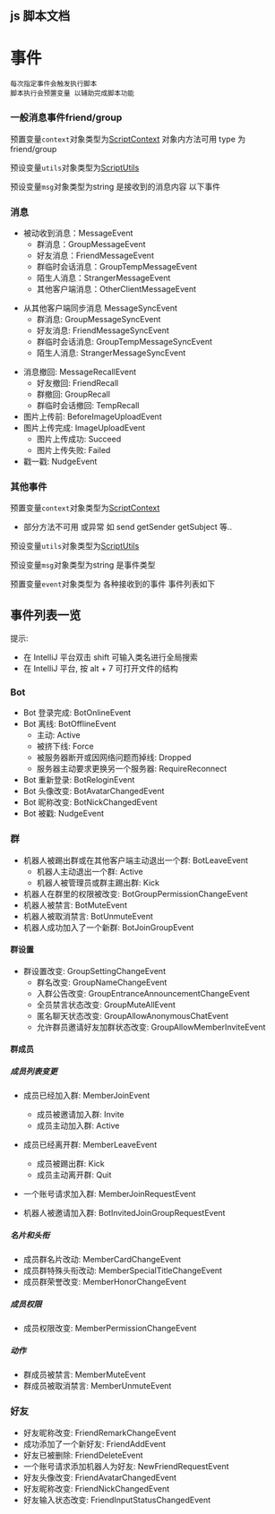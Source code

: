 ## js 脚本文档

# 事件

```
每次指定事件会触发执行脚本
脚本执行会预置变量 以辅助完成脚本功能
```

### 一般消息事件friend/group

预置变量`context`对象类型为[ScriptContext](src/main/java/io/github/gdpl2112/dg_bot/service/script/ScriptContext.java)
对象内方法可用 type 为 friend/group

预设变量`utils`对象类型为[ScriptUtils](src/main/java/io/github/gdpl2112/dg_bot/service/script/ScriptUtils.java)

预设变量`msg`对象类型为string 是接收到的消息内容 以下事件

### 消息
- 被动收到消息：MessageEvent
  - 群消息：GroupMessageEvent
  - 好友消息：FriendMessageEvent
  - 群临时会话消息：GroupTempMessageEvent
  - 陌生人消息：StrangerMessageEvent
  - 其他客户端消息：OtherClientMessageEvent

[//]: # (- 主动发送消息前: MessagePreSendEvent)
[//]: # (  - 群消息: GroupMessagePreSendEvent)
[//]: # (  - 好友消息: FriendMessagePreSendEvent)
[//]: # (  - 群临时会话消息: GroupTempMessagePreSendEvent)
[//]: # (  - 陌生人消息：StrangerMessagePreSendEvent)

- 从其他客户端同步消息 MessageSyncEvent
  - 群消息: GroupMessageSyncEvent
  - 好友消息: FriendMessageSyncEvent
  - 群临时会话消息: GroupTempMessageSyncEvent
  - 陌生人消息: StrangerMessageSyncEvent

[//]: # (- 主动发送消息后: MessagePostSendEvent)
[//]: # (  - 群消息: GroupMessagePostSendEvent)
[//]: # (  - 好友消息: FriendMessagePostSendEvent)
[//]: # (  - 群临时会话消息: GroupTempMessagePostSendEvent)
[//]: # (  - 陌生人消息：StrangerMessagePostSendEvent)
[//]: # (  - 其他客户端消息：OtherClientMessagePostSendEvent)
- 消息撤回: MessageRecallEvent
  - 好友撤回: FriendRecall
  - 群撤回: GroupRecall
  - 群临时会话撤回: TempRecall
- 图片上传前: BeforeImageUploadEvent
- 图片上传完成: ImageUploadEvent
  - 图片上传成功: Succeed
  - 图片上传失败: Failed
- 戳一戳: NudgeEvent

### 其他事件

预置变量`context`对象类型为[ScriptContext](src/main/java/io/github/gdpl2112/dg_bot/service/script/ScriptContext.java)

- 部分方法不可用 或异常 如 send getSender getSubject 等..

预设变量`utils`对象类型为[ScriptUtils](src/main/java/io/github/gdpl2112/dg_bot/service/script/ScriptUtils.java)

预设变量`msg`对象类型为string 是事件类型

预置变量`event`对象类型为 各种接收到的事件 事件列表如下


## 事件列表一览

提示:
- 在 IntelliJ 平台双击 shift 可输入类名进行全局搜索
- 在 IntelliJ 平台, 按 alt + 7 可打开文件的结构

### Bot
- Bot 登录完成: BotOnlineEvent
- Bot 离线: BotOfflineEvent
  - 主动: Active
  - 被挤下线: Force
  - 被服务器断开或因网络问题而掉线: Dropped
  - 服务器主动要求更换另一个服务器: RequireReconnect
- Bot 重新登录: BotReloginEvent
- Bot 头像改变: BotAvatarChangedEvent
- Bot 昵称改变: BotNickChangedEvent
- Bot 被戳: NudgeEvent

### 群
- 机器人被踢出群或在其他客户端主动退出一个群: BotLeaveEvent
  - 机器人主动退出一个群: Active
  - 机器人被管理员或群主踢出群: Kick
- 机器人在群里的权限被改变: BotGroupPermissionChangeEvent
- 机器人被禁言: BotMuteEvent
- 机器人被取消禁言: BotUnmuteEvent
- 机器人成功加入了一个新群: BotJoinGroupEvent

#### 群设置
- 群设置改变: GroupSettingChangeEvent
  - 群名改变: GroupNameChangeEvent
  - 入群公告改变: GroupEntranceAnnouncementChangeEvent
  - 全员禁言状态改变: GroupMuteAllEvent
  - 匿名聊天状态改变: GroupAllowAnonymousChatEvent
  - 允许群员邀请好友加群状态改变: GroupAllowMemberInviteEvent

#### 群成员
##### 成员列表变更
- 成员已经加入群: MemberJoinEvent
  - 成员被邀请加入群: Invite
  - 成员主动加入群: Active

- 成员已经离开群: MemberLeaveEvent
  - 成员被踢出群: Kick
  - 成员主动离开群: Quit

- 一个账号请求加入群: MemberJoinRequestEvent
- 机器人被邀请加入群: BotInvitedJoinGroupRequestEvent

##### 名片和头衔
- 成员群名片改动: MemberCardChangeEvent
- 成员群特殊头衔改动: MemberSpecialTitleChangeEvent
- 成员群荣誉改变: MemberHonorChangeEvent

##### 成员权限
- 成员权限改变: MemberPermissionChangeEvent

##### 动作
- 群成员被禁言: MemberMuteEvent
- 群成员被取消禁言: MemberUnmuteEvent

### 好友
- 好友昵称改变: FriendRemarkChangeEvent
- 成功添加了一个新好友: FriendAddEvent
- 好友已被删除: FriendDeleteEvent
- 一个账号请求添加机器人为好友: NewFriendRequestEvent
- 好友头像改变: FriendAvatarChangedEvent
- 好友昵称改变: FriendNickChangedEvent
- 好友输入状态改变: FriendInputStatusChangedEvent
